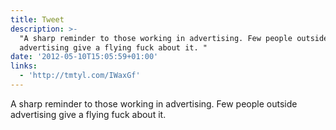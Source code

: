 ```yaml
---
title: Tweet
description: >-
  "A sharp reminder to those working in advertising. Few people outside
  advertising give a flying fuck about it. "
date: '2012-05-10T15:05:59+01:00'
links:
  - 'http://tmtyl.com/IWaxGf'
---
```

A sharp reminder to those working in advertising. Few people outside advertising give a flying fuck about it. 

